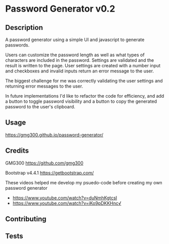 # Password Generator v0.2

## Description
A password generator using a simple UI and javascript to generate passwords.

Users can customize the password length as well as what types of characters are included in the password. Settings are validated and the result is written to the page. User settings are created with a number input and checkboxes and invalid inputs return an error message to the user. 

The biggest challenge for me was correctly validating the user settings and returning error messages to the user.

In future implementations I'd like to refactor the code for efficiency, and add a button to toggle password visibility and a button to copy the generated password to the user's clipboard. 

## Usage
https://gmg300.github.io/password-generator/

## Credits
GMG300 https://github.com/gmg300

Bootstrap v4.4.1 https://getbootstrap.com/

These videos helped me develop my psuedo-code before creating my own password generator
* https://www.youtube.com/watch?v=duNmhKgtcsI
* https://www.youtube.com/watch?v=iKo9pDKKHnc√

## Contributing

## Tests
